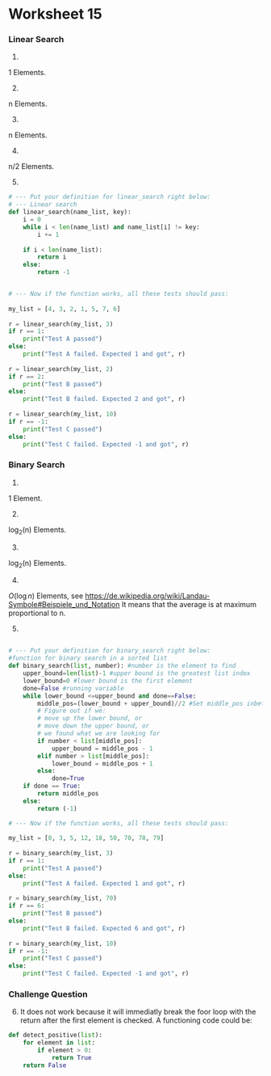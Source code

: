 # Worksheet 15

### Linear Search
1.
1 Elements.

2.
n Elements.

3.
n Elements.

4.
n/2 Elements.

5.
```python
# --- Put your definition for linear_search right below:
# --- Linear search
def linear_search(name_list, key):
    i = 0
    while i < len(name_list) and name_list[i] != key:
        i += 1
    
    if i < len(name_list):
        return i
    else:
        return -1


# --- Now if the function works, all these tests should pass:
 
my_list = [4, 3, 2, 1, 5, 7, 6]
 
r = linear_search(my_list, 3)
if r == 1:
    print("Test A passed")
else:
    print("Test A failed. Expected 1 and got", r)
 
r = linear_search(my_list, 2)
if r == 2:
    print("Test B passed")
else:
    print("Test B failed. Expected 2 and got", r)
 
r = linear_search(my_list, 10)
if r == -1:
    print("Test C passed")
else:
    print("Test C failed. Expected -1 and got", r)

```

### Binary Search

1.
1 Element.

2.
log<sub>2</sub>(n) Elements.

3.
log<sub>2</sub>(n) Elements.

4.
$O(\log{}n)$ Elements, see https://de.wikipedia.org/wiki/Landau-Symbole#Beispiele_und_Notation 
It means that the average is at maximum proportional to n.

5.
```python

# --- Put your definition for binary_search right below:
#function for binary search in a sorted list
def binary_search(list, number): #number is the element to find
    upper_bound=len(list)-1 #upper bound is the greatest list index
    lower_bound=0 #lower bound is the first element
    done=False #running variable
    while lower_bound <=upper_bound and done==False: 
        middle_pos=(lower_bound + upper_bound)//2 #Set middle_pos inbetween bounds
        # Figure out if we:
        # move up the lower bound, or
        # move down the upper bound, or
        # we found what we are looking for
        if number < list[middle_pos]:
            upper_bound = middle_pos - 1
        elif number > list[middle_pos]:
            lower_bound = middle_pos + 1
        else:
            done=True
    if done == True:
        return middle_pos
    else:
        return (-1)

# --- Now if the function works, all these tests should pass:
 
my_list = [0, 3, 5, 12, 18, 50, 70, 78, 79]
 
r = binary_search(my_list, 3)
if r == 1:
    print("Test A passed")
else:
    print("Test A failed. Expected 1 and got", r)
 
r = binary_search(my_list, 70)
if r == 6:
    print("Test B passed")
else:
    print("Test B failed. Expected 6 and got", r)
 
r = binary_search(my_list, 10)
if r == -1:
    print("Test C passed")
else:
    print("Test C failed. Expected -1 and got", r)

```

### Challenge Question

6. It does not work because it will immediatly break the foor loop with the return after the first element is checked.
A functioning code could be:

```python
def detect_positive(list):
    for element in list:
        if element > 0:
            return True
    return False
```